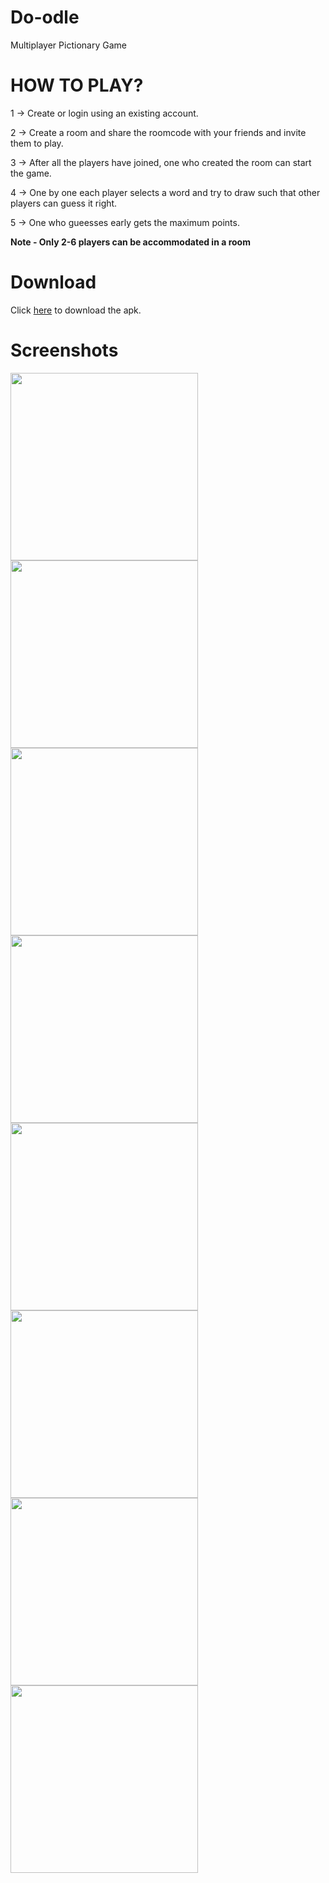 # Do-odle
Multiplayer Pictionary Game 

# HOW TO PLAY?

1 -> Create or login using an existing account.

2 -> Create a room and share the roomcode with your friends and invite them to play.

3 -> After all the players have joined, one who created the room can start the game.

4 -> One by one each player selects a word and try to draw such that other players can guess it right.

5 -> One who gueesses early gets the maximum points.

**Note - Only 2-6 players can be accommodated in a room**

# Download

Click [here](https://drive.google.com/file/d/18lGMkGztZNcHgRU2F1Wxf0Xe0akniW7A/view?usp=sharing) to download the apk.

# Screenshots

<img src="app/src/main/assets/phone_screenshot_1.jpg" width="300"> <img src="app/src/main/assets/phone_screenshot_2.jpg" width="300">
<img src="app/src/main/assets/phone_screenshot_3.jpg" width="300">
<img src="app/src/main/assets/phone_screenshot_4.jpg" width="300">
<img src="app/src/main/assets/phone_screenshot_5.jpg" width="300">
<img src="app/src/main/assets/phone_screenshot_6.jpg" width="300">
<img src="app/src/main/assets/phone_screenshot_7.jpg" width="300">
<img src="app/src/main/assets/phone_screenshot_8.jpg" width="300">
